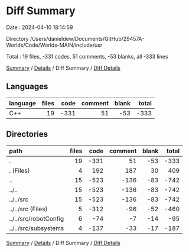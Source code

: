# Diff Summary

Date : 2024-04-10 18:14:59

Directory /Users/danieldew/Documents/GitHub/29457A-Worlds/Code/Worlds-MAIN/include/usr

Total : 19 files,  -331 codes, 51 comments, -53 blanks, all -333 lines

[Summary](results.md) / [Details](details.md) / Diff Summary / [Diff Details](diff-details.md)

## Languages
| language | files | code | comment | blank | total |
| :--- | ---: | ---: | ---: | ---: | ---: |
| C++ | 19 | -331 | 51 | -53 | -333 |

## Directories
| path | files | code | comment | blank | total |
| :--- | ---: | ---: | ---: | ---: | ---: |
| . | 19 | -331 | 51 | -53 | -333 |
| . (Files) | 4 | 192 | 187 | 30 | 409 |
| .. | 15 | -523 | -136 | -83 | -742 |
| ../.. | 15 | -523 | -136 | -83 | -742 |
| ../../src | 15 | -523 | -136 | -83 | -742 |
| ../../src (Files) | 5 | -312 | -96 | -52 | -460 |
| ../../src/robotConfig | 6 | -74 | -7 | -14 | -95 |
| ../../src/subsystems | 4 | -137 | -33 | -17 | -187 |

[Summary](results.md) / [Details](details.md) / Diff Summary / [Diff Details](diff-details.md)